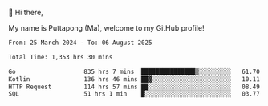 👋 Hi there,

My name is Puttapong (Ma), welcome to my GitHub profile!

<!--START_SECTION:waka-->

```txt
From: 25 March 2024 - To: 06 August 2025

Total Time: 1,353 hrs 30 mins

Go                   835 hrs 7 mins  ███████████████▒░░░░░░░░░   61.70 %
Kotlin               136 hrs 46 mins ██▓░░░░░░░░░░░░░░░░░░░░░░   10.11 %
HTTP Request         114 hrs 57 mins ██░░░░░░░░░░░░░░░░░░░░░░░   08.49 %
SQL                  51 hrs 1 min    █░░░░░░░░░░░░░░░░░░░░░░░░   03.77 %
```

<!--END_SECTION:waka-->
